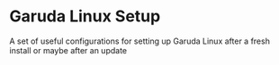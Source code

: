 # Garuda Linux Setup
A set of useful configurations for setting up Garuda Linux after a fresh install or maybe after an update
